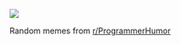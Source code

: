 ![](https://preview.redd.it/8je3hgsku40e1.png?width=320&crop=smart&auto=webp&s=b8360fb1bee5ba66a32b952275bd2954e550c96d)

 Random memes from [r/ProgrammerHumor](https://www.reddit.com/r/ProgrammerHumor/)
